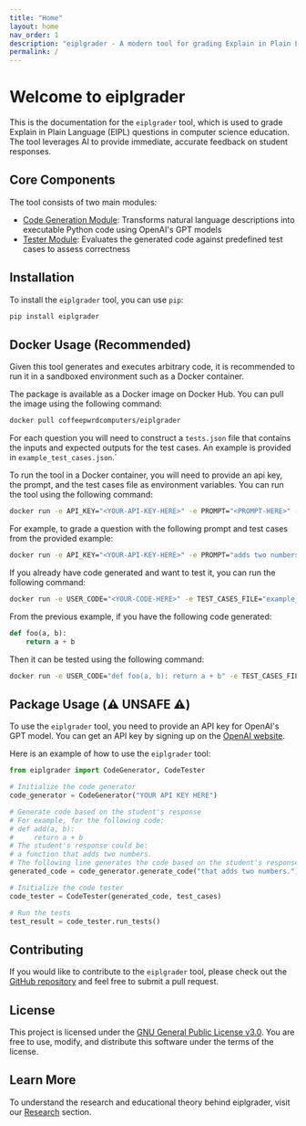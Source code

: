 ```yaml
---
title: "Home"
layout: home
nav_order: 1
description: "eiplgrader - A modern tool for grading Explain in Plain Language (EIPL) questions"
permalink: /
---
```


# Welcome to eiplgrader

This is the documentation for the `eiplgrader` tool, which is used to grade Explain in Plain Language (EIPL) questions in computer science education. The tool leverages AI to provide immediate, accurate feedback on student responses.

## Core Components

The tool consists of two main modules:

- [Code Generation Module](/docs/codegen): Transforms natural language descriptions into executable Python code using OpenAI's GPT models
- [Tester Module](docs/tester): Evaluates the generated code against predefined test cases to assess correctness

## Installation

To install the `eiplgrader` tool, you can use `pip`:

```bash
pip install eiplgrader
```

## Docker Usage (Recommended)

Given this tool generates and executes arbitrary code, it is recommended to run
it in a sandboxed environment such as a Docker container. 

The package is available as a Docker image on Docker Hub. You can pull the image using the following command:

```bash
docker pull coffeepwrdcomputers/eiplgrader
```
For each question you will need to construct a `tests.json` file that 
contains the inputs and expected outputs for the test cases. An example
is provided in `example_test_cases.json`.`

To run the tool in a Docker container, you will need to provide an api key, the
prompt, and the test cases file as environment variables. You can run the tool
using the following command:
```bash
docker run -e API_KEY="<YOUR-API-KEY-HERE>" -e PROMPT="<PROMPT-HERE>" -e TEST_CASES_FILE="tests.json" -v $/path/to/tests.json:/app/<TEST-CASES-FILE> eiplgrader
```

For example, to grade a question with the following prompt and test cases from the provided example:

```bash
docker run -e API_KEY="<YOUR-API-KEY-HERE>" -e PROMPT="adds two numbers" -e TEST_CASES_FILE="example_test_cases.json" -v $(pwd)/example_test_cases.json:/app/example_test_cases.json eiplgrader
```

If you already have code generated and want to test it, you can run the following command:
```bash
docker run -e USER_CODE="<YOUR-CODE-HERE>" -e TEST_CASES_FILE="example_test_cases.json" -v $(pwd)/example_test_cases.json:/app/example_test_cases.json eiplgrader
```

From the previous example, if you have the following code generated:
```python
def foo(a, b):
    return a + b
```
Then it can be tested using the following command:
```bash
docker run -e USER_CODE="def foo(a, b): return a + b" -e TEST_CASES_FILE="example_test_cases.json" -v $(pwd)/example_test_cases.json:/app/example_test_cases.json eiplgrader
```

## Package Usage (⚠️ UNSAFE ⚠️)

To use the `eiplgrader` tool, you need to provide an API key for OpenAI's GPT model. You can get an API key by signing up on the [OpenAI website](https://platform.openai.com/).

Here is an example of how to use the `eiplgrader` tool:

```python
from eiplgrader import CodeGenerator, CodeTester

# Initialize the code generator
code_generator = CodeGenerator("YOUR API KEY HERE")

# Generate code based on the student's response
# For example, for the following code:
# def add(a, b):
#     return a + b
# The student's response could be:
# a function that adds two numbers.
# The following line generates the code based on the student's response.
generated_code = code_generator.generate_code("that adds two numbers.")

# Initialize the code tester
code_tester = CodeTester(generated_code, test_cases)

# Run the tests
test_result = code_tester.run_tests()
```

## Contributing

If you would like to contribute to the `eiplgrader` tool, please check out the [GitHub repository](https://github.com/CoffeePoweredComputers/eiplgrader) and feel free to submit a pull request.

## License

This project is licensed under the [GNU General Public License v3.0](https://www.gnu.org/licenses/gpl-3.0.en.html). You are free to use, modify, and distribute this software under the terms of the license.

## Learn More

To understand the research and educational theory behind eiplgrader, visit our [Research](/docs/research) section.

